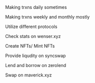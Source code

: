 Making trxns daily sometimes

Making trxns weekly and monthly mostly

Utilize different protocols

Check stats on wenser.xyz

Create NFTs/ Mint NFTs

Provide liqudity on syncswap

Lend and borrow on zerolend

Swap on maverick.xyz
